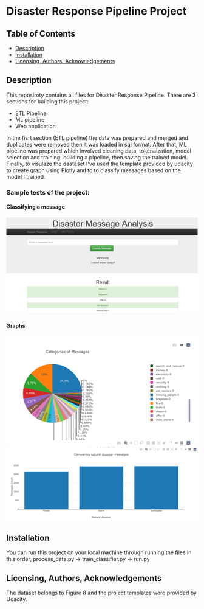 # Disaster Response Pipeline Project

## Table of Contents
- <a href="#1"> Description </a>
- <a href="#2"> Installation </a>
- <a href="#3"> Licensing, Authors, Acknowledgements </a>

<a id='1'></a>
## Description
This reposiroty contains all files for Disaster Response Pipeline. There are 3 sections for building this project:
- ETL Pipeline
- ML pipeline 
- Web application

In the fisrt section (ETL pipeline) the data was prepared and merged and duplicates were removed then it was loaded in sql format. 
After that, ML pipeline was prepared which involved cleaning data, tokenaization, model selection and training, building a pipeline, then saving the trained model. Finally, to visulaze the daataset I've used the template provided by udacity to create graph using Plotly and to to classify messages based on the model I trained. 

<h3> Sample tests of the project: </h3>

<h4> Classifying a message </h4>



![sample 1](https://github.com/0xArwa/Disaster-response-pipeline/blob/main/images/36%20Disasters.png)


<h4> Graphs </h4>

![sample 2](https://github.com/0xArwa/Disaster-response-pipeline/blob/main/images/00%20Disasters.png)
![sample 3](https://github.com/0xArwa/Disaster-response-pipeline/blob/main/images/14%20Disasters.png)


<a id='2'></a>
## Installation 
You can run this project on your local machine through running the files in this order, process_data.py -> train_classifier.py -> run.py



<a id='3'></a>
## Licensing, Authors, Acknowledgements

The dataset belongs to Figure 8 and the project templates were provided by Udacity. 
